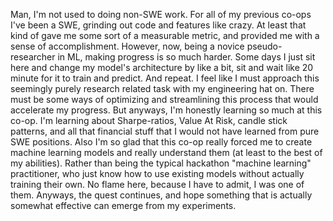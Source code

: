 Man, I'm not used to doing non-SWE work. For all of my previous co-ops I've been a SWE, grinding out code and features like crazy. At least that kind of gave me some sort of a measurable metric, and provided me with a sense of accomplishment. However, now, being a novice pseudo-researcher in ML, making progress is so much harder. Some days I just sit here and change my model's architecture by like a bit, sit and wait like 20 minute for it to train and predict. And repeat. I feel like I must approach this seemingly purely research related task with my engineering hat on. There must be some ways of optimizing and streamlining this process that would accelerate my progress. But anyways, I'm honestly learning so much at this co-op. I'm learning about Sharpe-ratios, Value At Risk, candle stick patterns, and all that financial stuff that I would not have learned from pure SWE positions. Also I'm so glad that this co-op really forced me to create machine learning models and really understand them (at least to the best of my abilities). Rather than being the typical hackathon "machine learning" practitioner, who just know how to use existing models without actually training their own. No flame here, because I have to admit, I was one of them. Anyways, the quest continues, and hope something that is actually somewhat effective can emerge from my experiments.